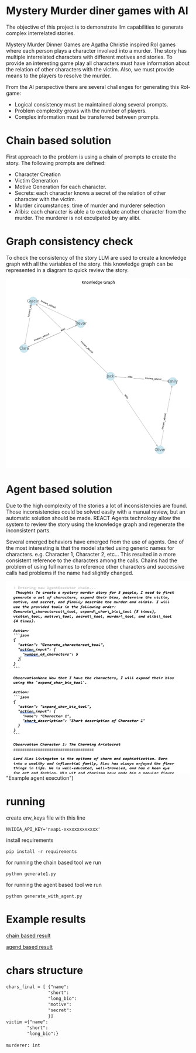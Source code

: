 # Mystery Murder diner games with AI

The objective of this project is to demonstrate llm capabilities to generate complex interrelated stories.

Mystery Murder Dinner Games are Agatha Christie inspired Rol games where each person plays a character involved into a murder. The story has multiple interrelated characters with different motives and stories. To provide an interesting game play all characters must have information about the relation of other characters with the victim. Also, we must provide means to the players to resolve the murder. 

From the AI perspective there are several challenges for generating this Rol-game: 
- Logical consistency must be maintained along several prompts. 
- Problem complexity grows with the number of players. 
- Complex information must be transferred between prompts. 

# Chain based solution

First approach to the problem is using a chain of prompts to create the story. The following prompts are defined: 
- Character Creation 
- Victim Generation
- Motive Generation for each character. 
- Secrets: each character knows a secret of the relation of other character with the victim. 
- Murder circumstances: time of murder and murderer selection 
- Alibis: each character is able a to exculpate another character from the murder. The murderer is not exculpated by any alibi. 

# Graph consistency check

To check the consistency of the story LLM are used to create a knowledge graph with all the variables of the story. this knowledge graph can be represented in a diagram to quick review the story. 

![Example consistency graph](example/graph.png "Example consistency graph")

# Agent based solution

Due to the high complexity of the stories a lot of inconsistencies are found. Those inconsistencies could be solved easily with a manual review, but an automatic solution should be made. REACT Agents technology allow the system to review the story using the knowledge graph and regenerate the inconsistent parts. 

Several emerged behaviors have emerged from the use of agents. One of the most interesting is that the model started using generic names for characters. e.g. Character 1, Character 2, etc... This resulted in a more consistent reference to the characters among the calls. Chains had the problem of using full names to reference other characters and successive calls had problems if the name had slightly changed. 

![Example agent execution](example/agent_execution.png) "Example agent execution")

# running
create env_keys file with this line

```
NVIDIA_API_KEY='nvapi-xxxxxxxxxxxxx'
```

install requirements

```
pip install -r requirements
```

for running the chain based tool we run 

```
python generate1.py
```

for running the agent based tool we run

```
python generate_with_agent.py 
```

# Example results

[chain based result](example/story.md)

[agend based result](example/agent_result.md)



# chars structure
```
chars_final = [ {"name": 
                "short":
                "long_bio": 
                "motive": 
                "secret":
                }]
victim ={"name": 
        "short":
        "long_bio":}

murderer: int
```
